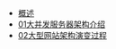 * [概述](项目准备/muduo网络库/大并发服务器开发%20学习笔记/README.md)
* [01大并发服务器架构介绍](项目准备/muduo网络库/大并发服务器开发%20学习笔记/01大并发服务器架构介绍.md)
* [02大型网站架构演变过程]()

